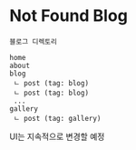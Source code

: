 # Not Found Blog

```블로그 디렉토리```
```
home
about
blog
 ㄴ post (tag: blog)
 ㄴ post (tag: blog)
 ...
gallery
 ㄴ post (tag: gallery)
```

UI는 지속적으로 변경할 예정